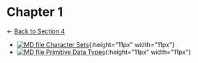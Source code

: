 # Chapter 1

← [Back to Section 4](..)

- [![MD file](https://img.icons8.com/windows/512/4a90e2/regular-document.png) Character Sets](character_sets.html){:height="11px" width="11px"}
- [![MD file](https://img.icons8.com/windows/512/4a90e2/regular-document.png) Primitive Data Types](primitive_data_types.html){:height="11px" width="11px"}
